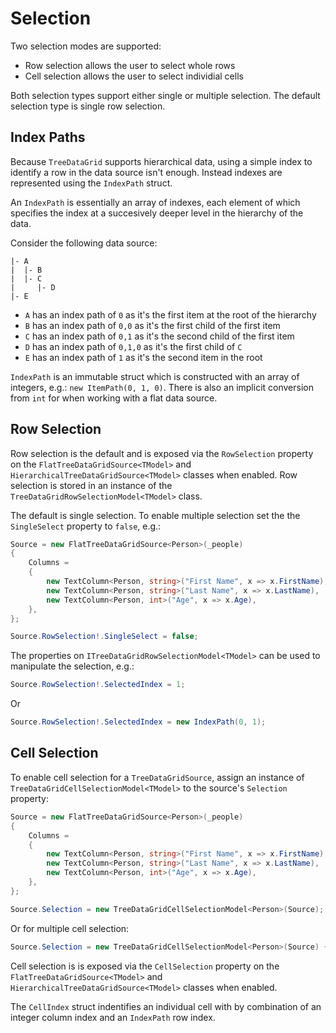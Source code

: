 # Selection

Two selection modes are supported:

- Row selection allows the user to select whole rows
- Cell selection allows the user to select individial cells

Both selection types support either single or multiple selection. The default selection type is single row selection.

## Index Paths

Because `TreeDataGrid` supports hierarchical data, using a simple index to identify a row in the data source isn't enough. Instead indexes are represented using the `IndexPath` struct.

An `IndexPath` is essentially an array of indexes, each element of which specifies the index at a succesively deeper level in the hierarchy of the data.

Consider the following data source:

```
|- A
|  |- B
|  |- C
|     |- D
|- E
```

- `A` has an index path of `0` as it's the first item at the root of the hierarchy
- `B` has an index path of `0,0` as it's the first child of the first item
- `C` has an index path of `0,1` as it's the second child of the first item
- `D` has an index path of `0,1,0` as it's the first child of `C`
- `E` has an index path of `1` as it's the second item in the root

`IndexPath` is an immutable struct which is constructed with an array of integers, e.g.: `new ItemPath(0, 1, 0)`. There is also an implicit conversion from `int` for when working with a flat data source.

## Row Selection

Row selection is the default and is exposed via the `RowSelection` property on the `FlatTreeDataGridSource<TModel>` and `HierarchicalTreeDataGridSource<TModel>` classes when enabled. Row selection is stored in an instance of the `TreeDataGridRowSelectionModel<TModel>` class.

The default is single selection. To enable multiple selection set the the `SingleSelect` property to `false`, e.g.:

```csharp
Source = new FlatTreeDataGridSource<Person>(_people)
{
    Columns =
    {
        new TextColumn<Person, string>("First Name", x => x.FirstName),
        new TextColumn<Person, string>("Last Name", x => x.LastName),
        new TextColumn<Person, int>("Age", x => x.Age),
    },
};

Source.RowSelection!.SingleSelect = false;
```

The properties on `ITreeDataGridRowSelectionModel<TModel>` can be used to manipulate the selection, e.g.:

```csharp
Source.RowSelection!.SelectedIndex = 1;
```

Or

```csharp
Source.RowSelection!.SelectedIndex = new IndexPath(0, 1);
```

## Cell Selection

To enable cell selection for a `TreeDataGridSource`, assign an instance of `TreeDataGridCellSelectionModel<TModel>` to the source's `Selection` property:

```csharp
Source = new FlatTreeDataGridSource<Person>(_people)
{
    Columns =
    {
        new TextColumn<Person, string>("First Name", x => x.FirstName),
        new TextColumn<Person, string>("Last Name", x => x.LastName),
        new TextColumn<Person, int>("Age", x => x.Age),
    },
};

Source.Selection = new TreeDataGridCellSelectionModel<Person>(Source);
```

Or for multiple cell selection:

```csharp
Source.Selection = new TreeDataGridCellSelectionModel<Person>(Source) { SingleSelect = false };
```

Cell selection is is exposed via the `CellSelection` property on the `FlatTreeDataGridSource<TModel>` and `HierarchicalTreeDataGridSource<TModel>` classes when enabled.

The `CellIndex` struct indentifies an individual cell with by combination of an integer column index and an `IndexPath` row index.